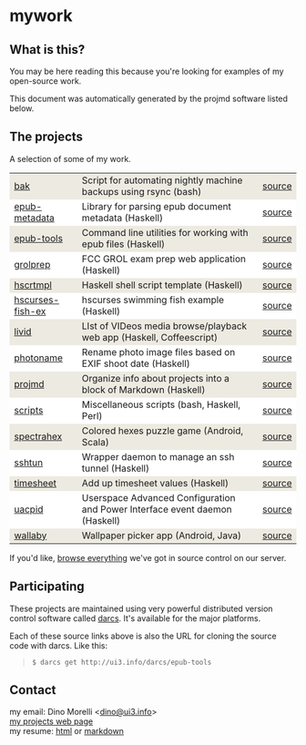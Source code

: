 # mywork


## What is this?

You may be here reading this because you're looking for examples of my open-source work.

This document was automatically generated by the projmd software listed below.


## The projects

A selection of some of my work.

<table>
   <tr style='background-color: #EDEAE1;'><td><a href='http://ui3.info/d/proj/bak.html'>bak</a></td><td>Script for automating nightly machine backups using rsync (bash)</td><td><a href='http://ui3.info/darcs/bak'>source</a></td></tr>
   <tr style='background-color: white;'><td><a href='http://ui3.info/d/proj/epub-metadata.html'>epub-metadata</a></td><td>Library for parsing epub document metadata (Haskell)</td><td><a href='http://ui3.info/darcs/epub-metadata'>source</a></td></tr>
   <tr style='background-color: #EDEAE1;'><td><a href='http://ui3.info/d/proj/epub-tools.html'>epub-tools</a></td><td>Command line utilities for working with epub files (Haskell)</td><td><a href='http://ui3.info/darcs/epub-tools'>source</a></td></tr>
   <tr style='background-color: white;'><td><a href='http://ui3.info/d/proj/grolprep.html'>grolprep</a></td><td>FCC GROL exam prep web application (Haskell)</td><td><a href='http://ui3.info/darcs/grolprep'>source</a></td></tr>
   <tr style='background-color: #EDEAE1;'><td><a href='http://ui3.info/d/proj/hscrtmpl.html'>hscrtmpl</a></td><td>Haskell shell script template (Haskell)</td><td><a href='http://ui3.info/darcs/hscrtmpl'>source</a></td></tr>
   <tr style='background-color: white;'><td><a href='http://ui3.info/d/proj/hscurses-fish-ex.html'>hscurses-fish-ex</a></td><td>hscurses swimming fish example (Haskell)</td><td><a href='http://ui3.info/darcs/hscurses-fish-ex'>source</a></td></tr>
   <tr style='background-color: #EDEAE1;'><td><a href='http://ui3.info/d/proj/livid.html'>livid</a></td><td>LIst of VIDeos media browse/playback web app (Haskell, Coffeescript)</td><td><a href='http://ui3.info/darcs/livid'>source</a></td></tr>
   <tr style='background-color: white;'><td><a href='http://ui3.info/d/proj/photoname.html'>photoname</a></td><td>Rename photo image files based on EXIF shoot date (Haskell)</td><td><a href='http://ui3.info/darcs/photoname'>source</a></td></tr>
   <tr style='background-color: #EDEAE1;'><td><a href='http://ui3.info/d/proj/projmd.html'>projmd</a></td><td>Organize info about projects into a block of Markdown (Haskell)</td><td><a href='http://ui3.info/darcs/projmd'>source</a></td></tr>
   <tr style='background-color: white;'><td><a href='http://ui3.info/d/proj/scripts.html'>scripts</a></td><td>Miscellaneous scripts (bash, Haskell, Perl)</td><td><a href='http://ui3.info/darcs/scripts'>source</a></td></tr>
   <tr style='background-color: #EDEAE1;'><td><a href='http://ui3.info/d/proj/spectrahex.html'>spectrahex</a></td><td>Colored hexes puzzle game (Android, Scala)</td><td><a href='http://ui3.info/darcs/spectrahex'>source</a></td></tr>
   <tr style='background-color: white;'><td><a href='http://ui3.info/d/proj/sshtun.html'>sshtun</a></td><td>Wrapper daemon to manage an ssh tunnel (Haskell)</td><td><a href='http://ui3.info/darcs/sshtun'>source</a></td></tr>
   <tr style='background-color: #EDEAE1;'><td><a href='http://ui3.info/d/proj/timesheet.html'>timesheet</a></td><td>Add up timesheet values (Haskell)</td><td><a href='http://ui3.info/darcs/timesheet'>source</a></td></tr>
   <tr style='background-color: white;'><td><a href='http://ui3.info/d/proj/uacpid.html'>uacpid</a></td><td>Userspace Advanced Configuration and Power Interface event daemon (Haskell)</td><td><a href='http://ui3.info/darcs/uacpid'>source</a></td></tr>
   <tr style='background-color: #EDEAE1;'><td><a href='http://ui3.info/d/proj/wallaby.html'>wallaby</a></td><td>Wallpaper picker app (Android, Java)</td><td><a href='http://ui3.info/darcs/wallaby'>source</a></td></tr>
</table>


If you'd like, [browse everything](http://ui3.info/darcs/) we've got in source control on our server.


## Participating

These projects are maintained using very powerful distributed version control software called [darcs](http://darcs.net/). It's available for the major platforms.

Each of these source links above is also the URL for cloning the source code with darcs. Like this:

>     $ darcs get http://ui3.info/darcs/epub-tools


## Contact

my email: Dino Morelli <[dino@ui3.info](mailto:dino@ui3.info)>  
[my projects web page](http://ui3.info/d/)  
my resume: [html](http://ui3.info/d/cv-DinoMorelli.html)
or [markdown](http://ui3.info/d/cv-DinoMorelli.md)

